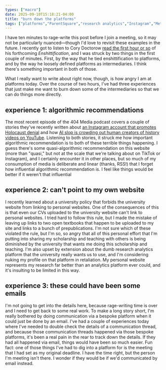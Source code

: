 ```yaml
---
types: ["macro"]
date: 2025-09-10T15:18:21-04:00
title: "burn down the platforms"
tags: ["platforms","ParentSquare","research analytics","Instagram","Meta","enshittification","Enshittification (book)","RSS","algorithmic recommendation"]
---
```

I have ten minutes to rage-write this post before I join a meeting, so it may not be particularly nuanced—though I'd love to revisit these examples in the future. I recently got to listen to Cory Doctorow [read the first hour or so](https://craphound.com/podcast/2025/08/28/enshittification-episode-500/) of his forthcoming *Enshittification*, and I was struck by two things in the first couple of minutes. First, by the way that he tied enshittification to platforms, and by the way he loosely defined platforms as intermediaries. I think there's something important in both of those. 

What I really want to write about right now, though, is how angry I am at platforms today. Over the course of two hours, I've had three experiences that just make me want to burn down some of the intermediaries so that we can do things more directly.

## experience 1: algorithmic recommendations

The most recent episode of the 404 Media podcast covers a couple of stories they've recently written about [an Instagram account that promotes Holocaust denial](https://craphound.com/podcast/2025/08/28/enshittification-episode-500/) and how [AI slop is crowding out human creators of history videos on YouTube](https://www.404media.co/ai-generated-boring-history-videos-are-flooding-youtube-and-drowning-out-real-history/). Listening to both stories, it struck me how important algorithmic recommendation is to both of these terrible things happening. I guess there's some quasi-algorithmic recommendation on this website (more than "quasi," but not at the scale that we're talking about on TikTok or Instagram), and I certainly encounter it in other places, but so much of my consumption of media is deliberate and linear (thanks, RSS!) that I forget how influential algorithmic recommendation is. I feel like things would be better if it weren't that influential

## experience 2: can't point to my own website

I recently learned about a university policy that forbids the university website from linking to personal websites. One of the consequences of this is that even our CVs uploaded to the university website can't link to personal websites. I tried hard to follow this rule, but I made the mistake of leaving up links to two open textbooks that happen to be uploaded to my site and links to a bunch of prepublications. I'm not sure which of these violated the rule, but I'm so, so angry that all of this personal effort that I'm putting into sharing my scholarship and teaching with others is being diminished by the university that wants me doing this scholarship and teaching. I'm also upset by extension about the dumb research analytics platform that the university really wants us to use, and I'm considering nuking my profile on that platform in retaliation. My personal website represents my research far better than an analytics platform ever could, and it's insulting to be limited in this way.

## experience 3: these could have been some emails

I'm not going to get into the details here, because rage-writing time is over and I need to get back to some real work. To make a long story short, I'm really bothered by doing communication via a bespoke platform when it could just be done by an email. I've had a couple of experiences today where I've needed to double check the details of a communication thread, and because those communication threads happened via those bespoke platforms, it's been a real pain in the rear to track down the details. If they had all happened via email, things would have been so much easier. Fun fact: one of those things I've had to dig into a platform for is the meeting that I had set as my original deadline. I have the time right, but the person I'm meeting isn't there. I wonder if they would be if we'd communicated by email instead.